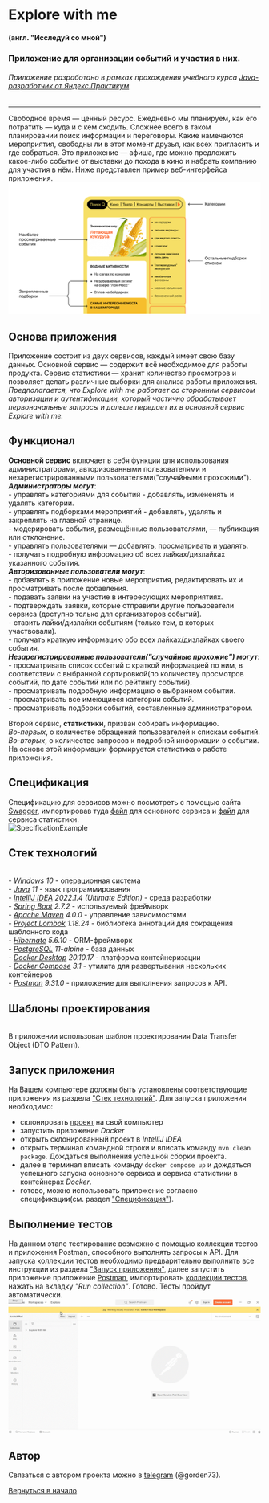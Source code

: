 # Explore with me 
#### (англ. "Исследуй со мной") 
### Приложение для организации событий и участия в них. 
###### Приложение разработано в рамках прохождения учебного курса [Java-разработчик от Яндекс.Практикум](https://practicum.yandex.ru/java-developer/)
***
Свободное время — ценный ресурс. Ежедневно мы планируем, 
как его потратить — куда и с кем сходить. Сложнее всего в 
таком планировании поиск информации и переговоры. Какие намечаются 
мероприятия, свободны ли в этот момент друзья, как всех пригласить 
и где собраться. Это приложение — афиша, 
где можно предложить какое-либо событие от выставки до похода в кино 
и набрать компанию для участия в нём.
Ниже представлен пример веб-интерфейса приложения.
<br>![WebInterfaceExample](WebInterfaceExample.png)

## Основа приложения 

Приложение состоит из двух сервисов, каждый имеет свою базу данных.
Основной сервис — содержит всё необходимое для работы продукта.
Сервис статистики — хранит количество просмотров и позволяет делать различные выборки для 
анализа работы приложения. 
<br> _Предполагается, что Explore with me работает со сторонним сервисом 
авторизации и аутентификации, который частично обрабатывает первоначальные запросы и дальше 
передает их в основной сервис Explore with me._

## Функционал

**Основной сервис** включает в себя функции для использования администраторами, авторизованными 
пользователями и незарегистрированными пользователями("случайными прохожими").
<br> *__Администраторы могут__*:
<br>- управлять категориями для событий - добавлять, измененять и удалять категории.
<br>- управлять подборками мероприятий - добавлять, удалять и закреплять на главной странице.
<br>- модерировать события, размещённые пользователями, — публикация или отклонение.
<br>- управлять пользователями — добавлять, просматривать и удалять.
<br>- получать подробную информацию об всех лайках/дизлайках указанного события.
<br> **_Авторизованные пользователи могут_**:
<br>- добавлять в приложение новые мероприятия, редактировать их и просматривать после добавления.
<br>- подавать заявки на участие в интересующих мероприятиях.
<br>- подтверждать заявки, которые отправили другие пользователи сервиса (доступно только для 
организаторов событий).
<br>- ставить лайки/дизлайки событиям (только тем, в которых участвовали).
<br>- получать краткую информацию обо всех лайках/дизлайках своего события.
<br> **_Незарегистрированные пользователи("случайные прохожие") могут_**:
<br>- просматривать список событий с краткой информацией по ним, в соответствии с выбранной 
сортировкой(по количеству просмотров событий, по дате событий или по рейтингу событий).
<br>- просматривать подробную информацию о выбранном событии.
<br>- просматривать все имеющиеся категории событий.
<br>- просматривать подборки событий, составленные администратором.

Второй сервис, **статистики**, призван собирать информацию. 
<br> _Во-первых_, о количестве обращений 
пользователей к спискам событий.
<br> _Во-вторых_, о количестве запросов к подробной информации 
о событии. 
<br> На основе этой информации формируется статистика о работе приложения.

## Спецификация

Спецификацию для сервисов можно посмотреть с помощью сайта [Swagger](https://editor-next.swagger.io/), 
импортировав туда [файл](ewm-main-service-spec.json) для основного сервиса 
и [файл](ewm-stats-service-spec.json) для сервиса статистики.
<br>![SpecificationExample](SpecificationExample.gif)

## Стек технологий

<br>- *[Windows](https://www.microsoft.com/ru-ru/software-download/windows10) 10* - операционная 
система
<br>- *[Java](https://www.java.com/ru/) 11* - язык программирования
<br>- *[IntelliJ IDEA](https://www.jetbrains.com/ru-ru/idea/download/?ysclid=l8l4s0cdro888284513#section=windows) 2022.1.4 (Ultimate Edition)* - среда разработки
<br>- *[Spring Boot](https://spring.io/blog/2022/07/21/spring-boot-2-7-2-available-now) 2.7.2* - используемый фреймворк 
<br>- *[Apache Maven](https://maven.apache.org/) 4.0.0* - управление зависимостями
<br>- *[Project Lombok](https://projectlombok.org/) 1.18.24* - библиотека аннотаций для сокращения 
шаблонного кода
<br>- *[Hibernate](https://hibernate.org/) 5.6.10* - ORM-фреймворк
<br>- *[PostgreSQL](https://www.postgresql.org/) 11-alpine* - база данных
<br>- *[Docker Desktop](https://docs.docker.com/desktop/install/windows-install/) 20.10.17* - платформа контейнеризации
<br>- *[Docker Compose](https://docs.docker.com/compose/install/) 3.1* - утилита для развертывания нескольких контейнеров
<br>- *[Postman](https://www.postman.com/downloads/) 9.31.0* - приложение для выполнения запросов к API.

## Шаблоны проектирования

<br> В приложении использован шаблон проектирования Data Transfer Object (DTO Pattern).

## Запуск приложения

На Вашем компьютере должны быть установлены соответствующие приложения из раздела ["Стек 
технологий"](#стек-технологий).
Для запуска приложения необходимо:
- склонировать [проект](https://github.com/gorden73/java-explore-with-me) на свой компьютер 
- запустить приложение _Docker_
- открыть склонированный проект в _IntelliJ IDEA_
- открыть терминал командной строки и вписать команду `mvn clean package`. Дождаться выполнения 
  успешной сборки проекта.
- далее в терминал вписать команду `docker compose up` и дождаться успешного запуска основного 
  сервиса и сервиса статистики в контейнерах _Docker_.
- готово, можно использовать приложение согласно спецификации(см. раздел 
["Спецификация"](#Спецификация)).

## Выполнение тестов

На данном этапе тестирование возможно с помощью коллекции тестов и приложения 
Postman, способного выполнять запросы к API. Для запуска коллекции тестов необходимо предварительно 
выполнить все инструкции из раздела ["Запуск приложения"](#запуск-приложения), далее запустить 
приложение приложение [Postman](https://www.postman.com/downloads/), импортировать 
[коллекции тестов](/postman/sprint.json), нажать на вкладку *"Run collection"*.
Готово. Тесты пройдут автоматически.
<br>![PostmanUsage](UsagePostman.gif)

## Автор

Связаться с автором проекта можно в [telegram](https://web.telegram.org/) (@gorden73).

[Вернуться в начало](#explore-with-me)
